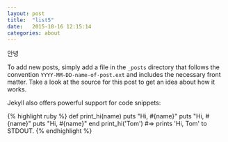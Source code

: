 ```yaml
---
layout: post
title:  "list5"
date:   2015-10-16 12:15:14
categories: about
---
```


안녕

<!--more-->

To add new posts, simply add a file in the `_posts` directory that follows the convention `YYYY-MM-DD-name-of-post.ext` and includes the necessary front matter. Take a look at the source for this post to get an idea about how it works.

Jekyll also offers powerful support for code snippets:

{% highlight ruby %}
def print_hi(name)
  puts "Hi, #{name}"  puts "Hi, #{name}"   puts "Hi, #{name}"
end
print_hi('Tom')
#=> prints 'Hi, Tom' to STDOUT.
{% endhighlight %}
